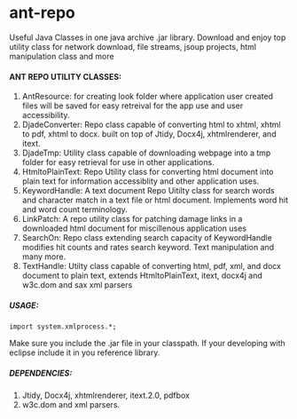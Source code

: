 # ant-repo
Useful Java Classes in one java archive .jar library. Download and enjoy top utility class for network download, file streams, jsoup projects, html manipulation class and more

#### ANT REPO UTILITY CLASSES:
1. AntResource: for creating look folder where application user created files will be saved for easy retreival for the app use and user accessibility.
2. DjadeConverter: Repo class capable of converting html to xhtml, xhtml to pdf, xhtml to docx. built on top of Jtidy, Docx4j, xhtmlrenderer, and itext.
3. DjadeTmp: Utility class capable of downloading webpage into a tmp folder for easy retrieval for use in other applications.
4. HtmltoPlainText: Repo Utility class for converting html document into plain text for information accessiblity and other application uses.
5. KeywordHandle: A text document Repo Uitilty class for search words and character match in a text file or html document. Implements word hit and word count terminology.
6. LinkPatch: A repo utility class for patching damage links in a downloaded html document for miscillenous application uses
7. SearchOn: Repo class extending search capacity of KeywordHandle modifies hit counts and rates search keyword. Text manipulation and many more.
8. TextHandle: Utilty class capable of converting html, pdf, xml, and docx document to plain text, extends HtmltoPlainText, itext, docx4j and w3c.dom and sax xml parsers

##### USAGE:
```import system.xmlprocess.*;```

Make sure you include the .jar file in your classpath. If your developing with eclipse include it in you reference library.

##### DEPENDENCIES:
1. Jtidy, Docx4j, xhtmlrenderer, itext.2.0, pdfbox
2. w3c.dom and xml parsers.
